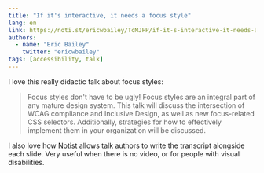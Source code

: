 ```yaml
---
title: "If it's interactive, it needs a focus style"
lang: en
link: https://noti.st/ericwbailey/TcMJFP/if-it-s-interactive-it-needs-a-focus-style
authors:
  - name: "Eric Bailey"
    twitter: "ericwbailey"
tags: [accessibility, talk]
---
```


I love this really didactic talk about focus styles:

> Focus styles don't have to be ugly! Focus styles are an integral part of any mature design system. This talk will discuss the intersection of WCAG compliance and Inclusive Design, as well as new focus-related CSS selectors. Additionally, strategies for how to effectively implement them in your organization will be discussed.

I also love how [Notist](https://noti.st/) allows talk authors to write the transcript alongside each slide. Very useful when there is no video, or for people with visual disabilities.
